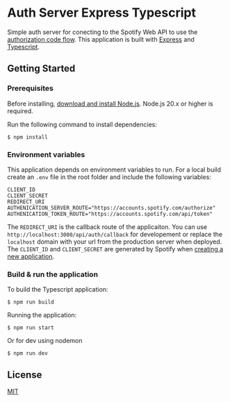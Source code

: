# Auth Server Express Typescript

Simple auth server for conecting to the Spotify Web API to use the [authorization code flow](https://developer.spotify.com/documentation/web-api/tutorials/code-flow).
This application is built with [Express](https://expressjs.com/) and [Typescript](https://www.typescriptlang.org/).

## Getting Started

### Prerequisites

Before installing, [download and install Node.js](https://nodejs.org/en/download/). Node.js 20.x or higher is required.

Run the following command to install dependencies:

```shell
$ npm install
```

### Environment variables

This application depends on environment variables to run. 
For a local build create an `.env` file in the root folder and include the following variables:

```console
CLIENT_ID
CLIENT_SECRET
REDIRECT_URI
AUTHENICATION_SERVER_ROUTE="https://accounts.spotify.com/authorize"
AUTHENICATION_TOKEN_ROUTE="https://accounts.spotify.com/api/token"
```

The `REDIRECT_URI` is the callback route of the applicaiton. You can use `http://localhost:3000/api/auth/callback` for developement or 
replace the `localhost` domain with your url from the production server when deployed. The `CLIENT_ID` and `CLIENT_SECRET` are generated by Spotify 
when [creating a new application](https://developer.spotify.com/documentation/web-api/tutorials/getting-started#create-an-app).

### Build & run the application

To build the Typescript application:

```shell
$ npm run build
```

Running the application:

```shell
$ npm run start
```

Or for dev using nodemon

```shell
$ npm run dev
```

## License

[MIT](LICENSE)

